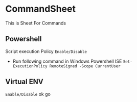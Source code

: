 # CommandSheet
This is Sheet For Commands
## Powershell
Script execution Policy `Enable/Disable` 
* Run following command in Windows Powershell ISE
`Set-ExecutionPolicy RemoteSigned -Scope CurrentUser`

## Virtual ENV
 `Enable/Disable` ok go

